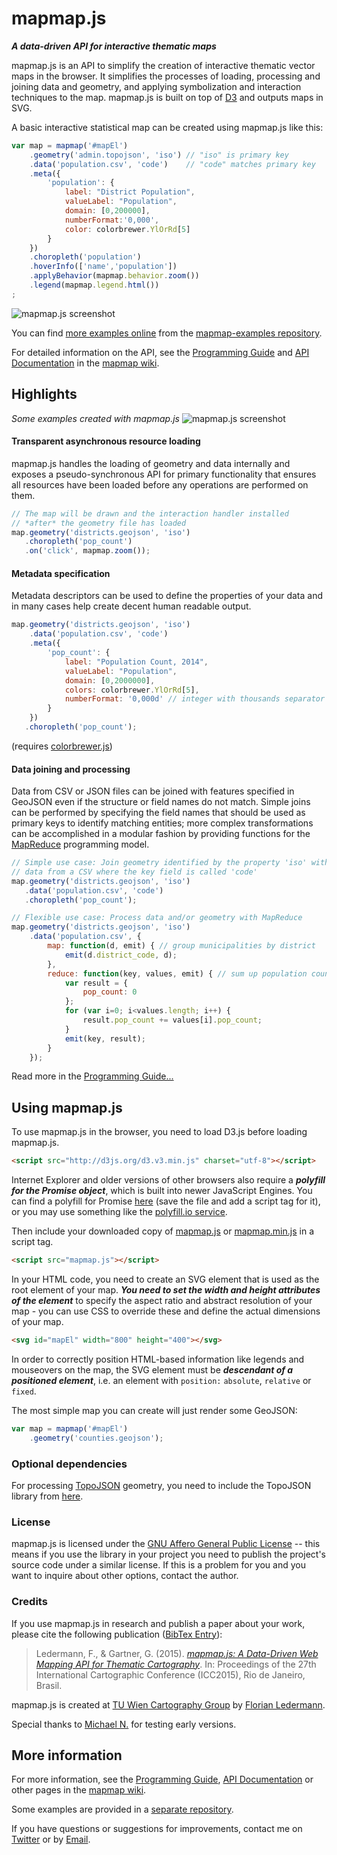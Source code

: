# mapmap.js

***A data-driven API for interactive thematic maps***

mapmap.js is an API to simplify the creation of interactive thematic 
vector maps in the browser. It simplifies the processes of loading, 
processing and joining data and geometry, and applying symbolization and 
interaction techniques to the map. mapmap.js is built on top of 
[D3](https://github.com/mbostock/d3) and outputs maps in SVG. 

A basic interactive statistical map can be created using mapmap.js like 
this: 


```js
var map = mapmap('#mapEl')
	.geometry('admin.topojson', 'iso') // "iso" is primary key
	.data('population.csv', 'code')    // "code" matches primary key
	.meta({
		'population': {
            label: "District Population",
            valueLabel: "Population",
            domain: [0,200000],
            numberFormat:'0,000',
            color: colorbrewer.YlOrRd[5]
        }
	})
	.choropleth('population')
	.hoverInfo(['name','population'])
	.applyBehavior(mapmap.behavior.zoom())
    .legend(mapmap.legend.html())
;
```

![mapmap.js screenshot](https://raw.githubusercontent.com/floledermann/mapmap.js/master/mapmap.png)

You can find [more examples online](https://floledermann.github.io/mapmap-examples/) from the [mapmap-examples repository](https://github.com/floledermann/mapmap-examples).

For detailed information on the API, see the
[Programming Guide](https://github.com/floledermann/mapmap.js/wiki/Programming-Guide) and
[API Documentation](https://github.com/floledermann/mapmap.js/wiki/API-Documentation) in the [mapmap wiki](https://github.com/floledermann/mapmap.js/wiki).

## Highlights

*Some examples created with mapmap.js*
![mapmap.js screenshot](https://raw.githubusercontent.com/floledermann/mapmap.js/master/mapmap-examples.png)

#### Transparent asynchronous resource loading

mapmap.js handles the loading of geometry and data internally and 
exposes a pseudo-synchronous API for primary functionality that ensures 
all resources have been loaded before any operations are performed on 
them. 


```js
// The map will be drawn and the interaction handler installed
// *after* the geometry file has loaded
map.geometry('districts.geojson', 'iso')
   .choropleth('pop_count')
   .on('click', mapmap.zoom());
```

#### Metadata specification

Metadata descriptors can be used to define the properties of your data 
and in many cases help create decent human readable output. 


```js
map.geometry('districts.geojson', 'iso')
	.data('population.csv', 'code')
	.meta({
		'pop_count': {
            label: "Population Count, 2014",
            valueLabel: "Population",
            domain: [0,2000000],
            colors: colorbrewer.YlOrRd[5], 
            numberFormat: '0,000d' // integer with thousands separator
        }
	})
   .choropleth('pop_count');
```

(requires [colorbrewer.js](https://github.com/mbostock/d3/tree/master/lib/colorbrewer))


#### Data joining and processing

Data from CSV or JSON files can be joined with features specified in 
GeoJSON even if the structure or field names do not match. Simple joins 
can be performed by specifying the field names that should be used as 
primary keys to identify matching entities; more complex transformations 
can be accomplished in a modular fashion by providing functions for the 
[MapReduce](https://github.com/floledermann/mapmap.js/wiki/Programming-Guide#data-processing-with-mapreduce)
programming model. 

```js
// Simple use case: Join geometry identified by the property 'iso' with
// data from a CSV where the key field is called 'code'
map.geometry('districts.geojson', 'iso')
   .data('population.csv', 'code')
   .choropleth('pop_count');
```

```js
// Flexible use case: Process data and/or geometry with MapReduce
map.geometry('districts.geojson', 'iso')
    .data('population.csv', {
        map: function(d, emit) { // group municipalities by district
            emit(d.district_code, d);
        },
        reduce: function(key, values, emit) { // sum up population count
            var result = {
                pop_count: 0
            };
            for (var i=0; i<values.length; i++) {
                result.pop_count += values[i].pop_count;
            }
            emit(key, result);
        }
    });
```

Read more in the [Programming Guide...](https://github.com/floledermann/mapmap.js/wiki/Programming-Guide)

## Using mapmap.js

To use mapmap.js in the browser, you need to load D3.js before loading mapmap.js.

```html
<script src="http://d3js.org/d3.v3.min.js" charset="utf-8"></script>
``` 

Internet Explorer and older versions of other browsers also require a ***polyfill for the Promise object***, which is built
into newer JavaScript Engines. You can find a polyfill for Promise [here](https://raw.githubusercontent.com/floledermann/mapmap-examples/master/lib/promise-1.0.0.js)
(save the file and add a script tag for it), or you may use something like the [polyfill.io service](https://cdn.polyfill.io/v2/polyfill.js?features=Promise).

Then include your downloaded copy of
[mapmap.js](https://raw.githubusercontent.com/floledermann/mapmap.js/master/mapmap.js) 
or
[mapmap.min.js](https://raw.githubusercontent.com/floledermann/mapmap.js/master/mapmap.min.js) 
in a script tag.

```html
<script src="mapmap.js"></script>
``` 

In your HTML code, you need to create an SVG element that is used as the root element of your map.
***You need to set the width and height attributes of the element*** to specify the aspect ratio and
abstract resolution of your map - you can use CSS to override these and define the actual dimensions
of your map.

```html
<svg id="mapEl" width="800" height="400"></svg>
```

In order to correctly position HTML-based information like legends and mouseovers on the map, the SVG element must be
***descendant of a positioned element***, i.e. an element with `position:` `absolute`, `relative` or `fixed`.

The most simple map you can create will just render some GeoJSON:

```js
var map = mapmap('#mapEl')
    .geometry('counties.geojson');
```

### Optional dependencies

For processing [TopoJSON](https://github.com/mbostock/topojson) geometry, you need to 
include the TopoJSON library from [here](https://unpkg.com/topojson@3). 

### License

mapmap.js is licensed under the [GNU Affero General Public License](http://www.gnu.org/licenses/agpl-3.0.en.html) -- this means if you use the library in your project you need to publish the project's source code under a similar license. If this is a problem for you and you want to inquire about other options, contact the author.

### Credits

If you use mapmap.js in research and publish a paper about your work, please cite the following publication ([BibTex Entry](http://publik.tuwien.ac.at/showbibtex.php?ID=239999&lang=6)):

> Ledermann, F., & Gartner, G. (2015). [*mapmap.js: A Data-Driven Web Mapping API for Thematic Cartography*](http://publik.tuwien.ac.at/files/PubDat_239999.pdf). In: Proceedings of the 27th International Cartographic Conference (ICC2015), Rio de Janeiro, Brasil.

mapmap.js is created at [TU Wien Cartography Group](http://cartography.tuwien.ac.at/) by [Florian Ledermann](https://twitter.com/floledermann).

Special thanks to [Michael N.](https://github.com/wahlatlas) for testing early versions.

## More information 

For more information, see the
[Programming Guide](https://github.com/floledermann/mapmap.js/wiki/Programming-Guide),
[API Documentation](https://github.com/floledermann/mapmap.js/wiki/API-Documentation)
or other pages in the [mapmap wiki](https://github.com/floledermann/mapmap.js/wiki).

Some examples are provided in a [separate repository](https://github.com/floledermann/mapmap-examples).

If you have questions or suggestions for improvements, contact me on [Twitter](http://twitter.com/floledermann) or by [Email](mailto:florian.ledermann@tuwien.ac.at).
